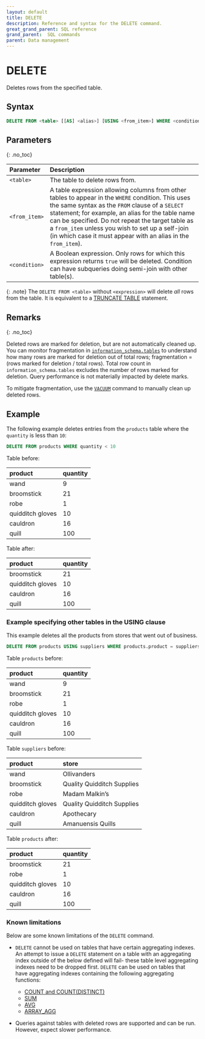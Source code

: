 ```yaml
---
layout: default
title: DELETE
description: Reference and syntax for the DELETE command.
great_grand_parent: SQL reference
grand_parent:  SQL commands
parent: Data management
---
```


# DELETE

Deletes rows from the specified table.

## Syntax

```sql
DELETE FROM <table> [[AS] <alias>] [USING <from_item>] WHERE <condition>
```
## Parameters 
{: .no_toc} 

| Parameter | Description|
| :---------| :----------|
| `<table>`| The table to delete rows from. |
| `<from_item>` | A table expression allowing columns from other tables to appear in the `WHERE` condition. This uses the same syntax as the `FROM` clause of a `SELECT` statement; for example, an alias for the table name can be specified. Do not repeat the target table as a `from_item` unless you wish to set up a self-join (in which case it must appear with an alias in the `from_item`). |
| `<condition>` | A Boolean expression. Only rows for which this expression returns `true` will be deleted. Condition can have subqueries doing semi-join with other table(s). |

{: .note}
The `DELETE FROM <table>` without `<expression>` will delete *all* rows from the table. It is equivalent to a [TRUNCATE TABLE](./truncate-table.md) statement.

## Remarks
{: .no_toc}

Deleted rows are marked for deletion, but are not automatically cleaned up. You can monitor fragmentation in [`information_schema.tables`](../../information-schema/tables.md) to understand how many rows are marked for deletion out of total rows; fragmentation = (rows marked for deletion / total rows). Total row count in `information_schema.tables` excludes the number of rows marked for deletion. Query performance is not materially impacted by delete marks.
  
To mitigate fragmentation, use the [`VACUUM`](vacuum.md) command to manually clean up deleted rows.

## Example 

The following example deletes entries from the `products` table where the `quantity` is less than `10`: 

```sql
DELETE FROM products WHERE quantity < 10
```

Table before:

| product | quantity |
|:-|:-|
| wand | 9 |
| broomstick | 21 |
| robe | 1 |
| quidditch gloves | 10 |
| cauldron | 16 |
| quill | 100 |

Table after:

| product | quantity |
|:-|:-|
| broomstick | 21 |
| quidditch gloves | 10 |
| cauldron | 16 |
| quill | 100 |


### Example specifying other tables in the USING clause

This example deletes all the products from stores that went out of business.

```sql
DELETE FROM products USING suppliers WHERE products.product = suppliers.product AND suppliers.store = 'Ollivanders'
```

Table `products` before:

| product | quantity |
|:-|:-|
| wand | 9 |
| broomstick | 21 |
| robe | 1 |
| quidditch gloves | 10 |
| cauldron | 16 |
| quill | 100 |

Table `suppliers` before:

| product | store |
|:-|:-|
| wand | Ollivanders |
| broomstick | Quality Quidditch Supplies |
| robe | Madam Malkin’s |
| quidditch gloves | Quality Quidditch Supplies |
| cauldron | Apothecary |
| quill | Amanuensis Quills |

Table `products` after:

| product | quantity |
|:-|:-|
| broomstick | 21 |
| robe | 1 |
| quidditch gloves | 10 |
| cauldron | 16 |
| quill | 100 |

### Known limitations

Below are some known limitations of the `DELETE` command. 

* `DELETE` cannot be used on tables that have certain aggregating indexes. An attempt to issue a `DELETE` statement on a table with an aggregating index outside of the below defined will fail- these table level aggregating indexes need to be dropped first. `DELETE` can be used on tables that have aggregating indexes containing the following aggregating functions:
  * [COUNT and COUNT(DISTINCT)](../../functions-reference/aggregation/count.md)
  * [SUM](../../functions-reference/aggregation/sum.md)
  * [AVG](../../functions-reference/aggregation/avg.md)
  * [ARRAY_AGG](../../functions-reference/aggregation/array-agg.md)

* Queries against tables with deleted rows are supported and can be run. However, expect slower performance.
